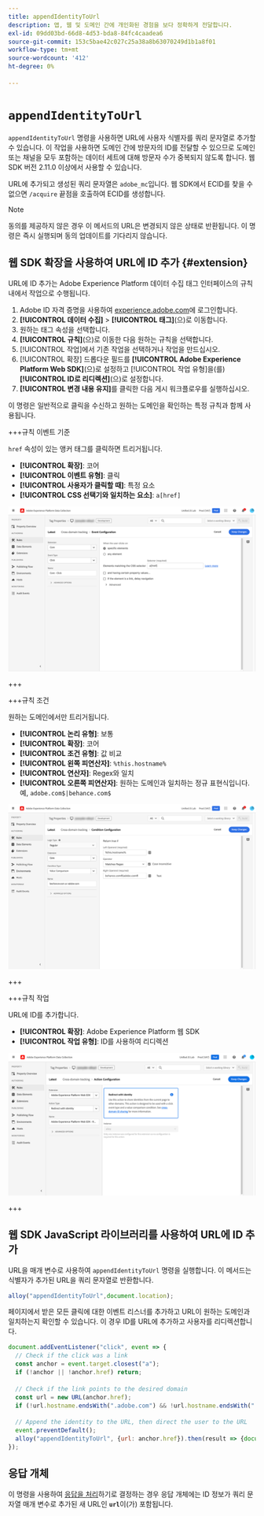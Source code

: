 ```yaml
---
title: appendIdentityToUrl
description: 앱, 웹 및 도메인 간에 개인화된 경험을 보다 정확하게 전달합니다.
exl-id: 09dd03bd-66d8-4d53-bda8-84fc4caadea6
source-git-commit: 153c5bae42c027c25a38a8b63070249d1b1a8f01
workflow-type: tm+mt
source-wordcount: '412'
ht-degree: 0%

---
```


# `appendIdentityToUrl`

`appendIdentityToUrl` 명령을 사용하면 URL에 사용자 식별자를 쿼리 문자열로 추가할 수 있습니다. 이 작업을 사용하면 도메인 간에 방문자의 ID를 전달할 수 있으므로 도메인 또는 채널을 모두 포함하는 데이터 세트에 대해 방문자 수가 중복되지 않도록 합니다. 웹 SDK 버전 2.11.0 이상에서 사용할 수 있습니다.

URL에 추가되고 생성된 쿼리 문자열은 `adobe_mc`입니다. 웹 SDK에서 ECID를 찾을 수 없으면 `/acquire` 끝점을 호출하여 ECID를 생성합니다.

>[!NOTE]
>
>동의를 제공하지 않은 경우 이 메서드의 URL은 변경되지 않은 상태로 반환됩니다. 이 명령은 즉시 실행되며 동의 업데이트를 기다리지 않습니다.

## 웹 SDK 확장을 사용하여 URL에 ID 추가 {#extension}

URL에 ID 추가는 Adobe Experience Platform 데이터 수집 태그 인터페이스의 규칙 내에서 작업으로 수행됩니다.

1. Adobe ID 자격 증명을 사용하여 [experience.adobe.com](https://experience.adobe.com)에 로그인합니다.
1. **[!UICONTROL 데이터 수집]** > **[!UICONTROL 태그]**(으)로 이동합니다.
1. 원하는 태그 속성을 선택합니다.
1. **[!UICONTROL 규칙]**(으)로 이동한 다음 원하는 규칙을 선택합니다.
1. [!UICONTROL 작업]에서 기존 작업을 선택하거나 작업을 만드십시오.
1. [!UICONTROL 확장] 드롭다운 필드를 **[!UICONTROL Adobe Experience Platform Web SDK]**(으)로 설정하고 [!UICONTROL 작업 유형]을(를) **[!UICONTROL ID로 리디렉션]**(으)로 설정합니다.
1. **[!UICONTROL 변경 내용 유지]**&#x200B;를 클릭한 다음 게시 워크플로우를 실행하십시오.

이 명령은 일반적으로 클릭을 수신하고 원하는 도메인을 확인하는 특정 규칙과 함께 사용됩니다.

+++규칙 이벤트 기준

`href` 속성이 있는 앵커 태그를 클릭하면 트리거됩니다.

* **[!UICONTROL 확장]**: 코어
* **[!UICONTROL 이벤트 유형]**: 클릭
* **[!UICONTROL 사용자가 클릭할 때]**: 특정 요소
* **[!UICONTROL CSS 선택기와 일치하는 요소]**: `a[href]`

![규칙 이벤트](../assets/id-sharing-event-configuration.png)

+++

+++규칙 조건

원하는 도메인에서만 트리거됩니다.

* **[!UICONTROL 논리 유형]**: 보통
* **[!UICONTROL 확장]**: 코어
* **[!UICONTROL 조건 유형]**: 값 비교
* **[!UICONTROL 왼쪽 피연산자]**: `%this.hostname%`
* **[!UICONTROL 연산자]**: Regex와 일치
* **[!UICONTROL 오른쪽 피연산자]**: 원하는 도메인과 일치하는 정규 표현식입니다. 예, `adobe.com$|behance.com$`

![규칙 조건](../assets/id-sharing-condition-configuration.png)

+++

+++규칙 작업

URL에 ID를 추가합니다.

* **[!UICONTROL 확장]**: Adobe Experience Platform 웹 SDK
* **[!UICONTROL 작업 유형]**: ID를 사용하여 리디렉션

![규칙 작업](../assets/id-sharing-action-configuration.png)

+++

## 웹 SDK JavaScript 라이브러리를 사용하여 URL에 ID 추가

URL을 매개 변수로 사용하여 `appendIdentityToUrl` 명령을 실행합니다. 이 메서드는 식별자가 추가된 URL을 쿼리 문자열로 반환합니다.

```js
alloy("appendIdentityToUrl",document.location);
```

페이지에서 받은 모든 클릭에 대한 이벤트 리스너를 추가하고 URL이 원하는 도메인과 일치하는지 확인할 수 있습니다. 이 경우 ID를 URL에 추가하고 사용자를 리디렉션합니다.

```js
document.addEventListener("click", event => {
  // Check if the click was a link
  const anchor = event.target.closest("a");
  if (!anchor || !anchor.href) return;

  // Check if the link points to the desired domain
  const url = new URL(anchor.href);
  if (!url.hostname.endsWith(".adobe.com") && !url.hostname.endsWith(".behance.com")) return;

  // Append the identity to the URL, then direct the user to the URL
  event.preventDefault();
  alloy("appendIdentityToUrl", {url: anchor.href}).then(result => {document.location = result.url;});
});
```

## 응답 개체

이 명령을 사용하여 [응답을 처리](command-responses.md)하기로 결정하는 경우 응답 개체에는 ID 정보가 쿼리 문자열 매개 변수로 추가된 새 URL인 **`url`**&#x200B;이(가) 포함됩니다.
